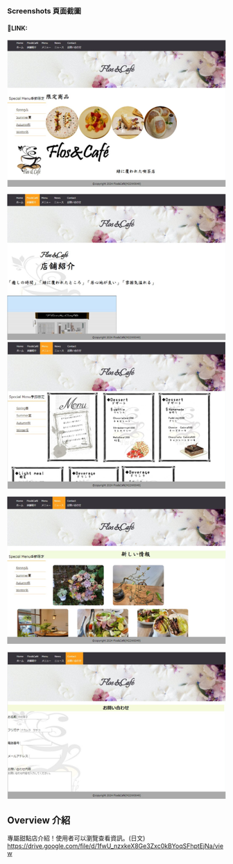 

###  Screenshots 頁面截圖

#### 👀LINK:

![](public/screenshots/screenshot1.jpg)

![](public/screenshots/screenshot2.jpg)
![](public/screenshots/screenshot3.jpg)

![](public/screenshots/screenshot4.jpg)

![](public/screenshots/screenshot5.jpg)


## Overview 介紹

專屬甜點店介紹！使用者可以瀏覽查看資訊。(日文)
https://drive.google.com/file/d/1fwU_nzxkeX8Ge3Zxc0kBYoqSFhptEjNa/view

